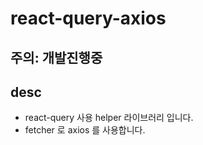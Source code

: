 # react-query-axios
## 주의: 개발진행중

## desc
- react-query 사용 helper 라이브러리 입니다.
- fetcher 로 axios 를 사용합니다.
